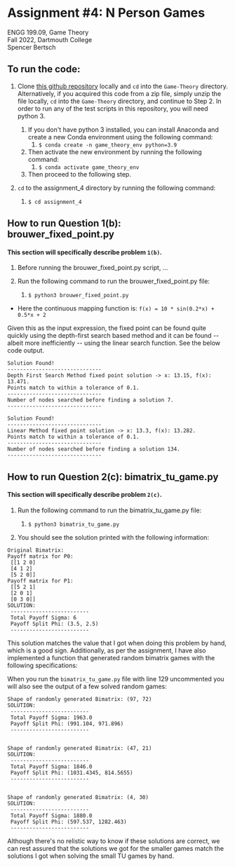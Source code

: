 # Assignment #4: N Person Games

ENGG 199.09, Game Theory  
Fall 2022, Dartmouth College  
Spencer Bertsch   

## To run the code: 

1. Clone [this github repository](https://github.com/spencerbertsch1/Game-Theory) locally and `cd` into the `Game-Theory` directory. 
Alternatively, if you acquired this code from a zip file, simply unzip the file locally, `cd` into the `Game-Theory` directory, and continue to Step 2. 
In order to run any of the test scripts in this repository, you will need python 3. 
   1. If you don't have python 3 installed, you can install Anaconda and create a new Conda environment using the following command:
      1. `$ conda create -n game_theory_env python=3.9`
   2. Then activate the new environment by running the following command:
       1. `$ conda activate game_theory_env`
   3. Then proceed to the following step. 
   
2. `cd` to the assignment_4 directory by running the following command:
   1. `$ cd assignment_4`


## How to run Question 1(b): brouwer_fixed_point.py

#### This section will specifically describe problem `1(b)`.

1. Before running the brouwer_fixed_point.py script, ...

2. Run the following command to run the brouwer_fixed_point.py file: 
    1. `$ python3 brouwer_fixed_point.py`


- Here the continuous mapping function is: `f(x) = 10 * sin(0.2*x) + 0.5*x + 2`

Given this as the input expression, the fixed point can be found quite quickly using the depth-first search based method and it can be found -- albeit more inefficiently -- using the linear search function. See the below code output. 

``` 
Solution Found! 
------------------------------
Depth First Search Method fixed point solution -> x: 13.15, f(x): 13.471.         
Points match to within a tolerance of 0.1. 
------------------------------         
Number of nodes searched before finding a solution 7. 
------------------------------
 
Solution Found! 
------------------------------
Linear Method fixed point solution -> x: 13.3, f(x): 13.282.         
Points match to within a tolerance of 0.1. 
------------------------------         
Number of nodes searched before finding a solution 134. 
------------------------------
``` 




## How to run Question 2(c): bimatrix_tu_game.py

#### This section will specifically describe problem `2(c)`.

1. Run the following command to run the bimatrix_tu_game.py file: 
    1. `$ python3 bimatrix_tu_game.py`

2. You should see the solution printed with the following information: 

``` 
Original Bimatrix:
Payoff matrix for P0: 
 [[1 2 0]
 [4 1 2]
 [5 2 0]]
Payoff matrix for P1: 
 [[5 2 1]
 [2 0 1]
 [0 3 0]]
SOLUTION: 
 ------------------------- 
 Total Payoff Sigma: 6 
 Payoff Split Phi: (3.5, 2.5) 
 -------------------------
```

This solution matches the value that I got when doing this problem by hand, which is a good sign. Additionally, as per the assignment, I have also implemented a function that generated random bimatrix games with the following specifications: 


When you run the `bimatrix_tu_game.py` file with line 129 uncommented you will also see the output of a few solved random games: 

```
Shape of randomly generated Bimatrix: (97, 72)
SOLUTION: 
 ------------------------- 
 Total Payoff Sigma: 1963.0 
 Payoff Split Phi: (991.104, 971.896) 
 -------------------------


Shape of randomly generated Bimatrix: (47, 21)
SOLUTION: 
 ------------------------- 
 Total Payoff Sigma: 1846.0 
 Payoff Split Phi: (1031.4345, 814.5655) 
 -------------------------


Shape of randomly generated Bimatrix: (4, 30)
SOLUTION: 
 ------------------------- 
 Total Payoff Sigma: 1880.0 
 Payoff Split Phi: (597.537, 1282.463) 
 -------------------------
```

Although there's no relistic way to know if these solutions are correct, we can rest assured that the solutions we got for the smaller games match the solutions I got when solving the small TU games by hand. 